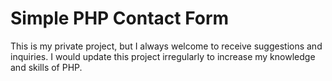 # Simple PHP Contact Form
This is my private project, but I always welcome to receive suggestions and inquiries.
I would update this project irregularly to increase my knowledge and skills of PHP.
